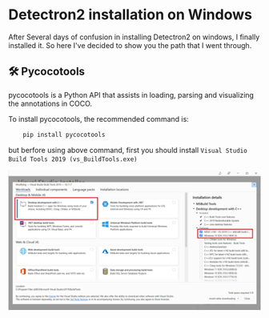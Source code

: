 
# Detectron2 installation on Windows

After Several days of confusion in installing Detectron2 on windows, I finally installed it. So here I've decided to show you the path that I went through.




## 🛠 Pycocotools
pycocotools is a Python API that assists in loading, parsing and visualizing the annotations in COCO.

To install pycocotools, the recommended command is:
```bash
    pip install pycocotools
```
but berfore using above command, first you should install 
`Visual Studio Build Tools 2019 (vs_BuildTools.exe)`

![Follow the instruction](/pRpx0.png)